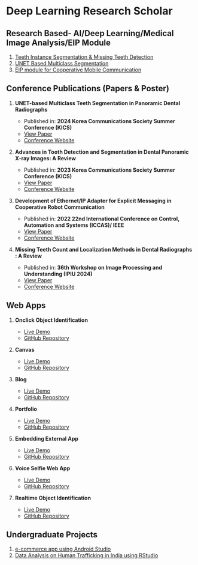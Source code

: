 # Deep Learning Research Scholar

## Research Based- AI/Deep Learning/Medical Image Analysis/EIP Module 

1. [Teeth Instance Segmentation & Missing Teeth Detection](https://github.com/devshaily/TeethInstanceSegmentation-MissingTeethDetection)
2. [UNET Based Multiclass Segmentation](https://github.com/devshaily/UNET_Multiclass_Segmentation)
3. [EIP module for Cooperative Mobile Communication](https://github.com/devshaily/EIP_Module_Development)

## Conference Publications (Papers & Poster)

1. **UNET-based Multiclass Teeth Segmentation in Panoramic Dental Radiographs**
   - Published in: **2024 Korea Communications Society Summer Conference (KICS)**
   - [View Paper](https://conf.kics.or.kr/media?key=site/2024s/abs/0383-JGTRG.pdf)
   - [Conference Website](https://conf.kics.or.kr/program)

2. **Advances in Tooth Detection and Segmentation in Dental Panoramic X-ray Images: A Review**
   - Published in: **2023 Korea Communications Society Summer Conference (KICS)**
   - [View Paper](https://shorturl.at/lnaS5)
   - [Conference Website](https://public.thinkonweb.com/sites/e2023s/program)

3. **Development of Ethernet/IP Adapter for Explicit Messaging in Cooperative Robot Communication**
   - Published in: **2022 22nd International Conference on Control, Automation and Systems (ICCAS)/ IEEE**
   - [View Paper](https://ieeexplore.ieee.org/document/10003850)
   - [Conference Website](https://public.thinkonweb.com/sites/e2023s/program)
  
4. **Missing Teeth Count and Localization Methods in Dental Radiographs : A Review**
   - Published in: **36th Workshop on Image Processing and Understanding (IPIU 2024)**
   - [View Paper](https://github.com/devshaily/Publications)
   - [Conference Website](http://www.ipiu.or.kr/?act=info.page&pcode=sub04)

## Web Apps
1. **Onclick Object Identification**  
   - [Live Demo](https://devshaily.github.io/ImageIdentificationUsingTeachableMachine/)  
   - [GitHub Repository](https://github.com/devshaily/ImageIdentificationUsingTeachableMachine)

2. **Canvas**  
   - [Live Demo](https://devshaily.github.io/canvas/)  
   - [GitHub Repository](https://github.com/devshaily/canvas)

3. **Blog**  
   - [Live Demo](https://devshaily.github.io/blogexmpl/)  
   - [GitHub Repository](https://github.com/devshaily/blogexmpl)

4. **Portfolio**  
   - [Live Demo](https://devshaily.github.io/stbl/)  
   - [GitHub Repository](https://github.com/devshaily/stbl)

5. **Embedding External App**  
   - [Live Demo](https://devshaily.github.io/c60/)  
   - [GitHub Repository](https://github.com/devshaily/c60)

6. **Voice Selfie Web App**  
   - [Live Demo](https://devshaily.github.io/selfieapp/)  
   - [GitHub Repository](https://github.com/devshaily/selfieapp)

7. **Realtime Object Identification**  
   - [Live Demo](https://devshaily.github.io/ImageIdentificationUsingMobileNet/)  
   - [GitHub Repository](https://github.com/devshaily/ImageIdentificationUsingMobileNet)

## Undergraduate Projects

1. [e-commerce app using Android Studio](https://github.com/devshaily/AndroidStudio_ecommerce)
2. [Data Analysis on Human Trafficking in India using RStudio](https://github.com/devshaily/RstudioDataAnalysis)








